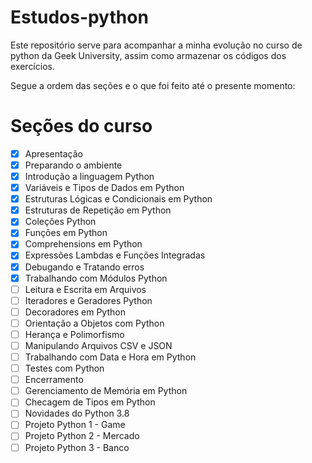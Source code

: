 # Estudos-python

Este repositório serve para acompanhar a minha evolução no curso de python da Geek University, assim como armazenar os códigos dos exercícios.

Segue a ordem das seções e o que foi feito até o presente momento:

# Seções do curso

- [X] Apresentação
- [X] Preparando o ambiente
- [X] Introdução a linguagem Python
- [X] Variáveis e Tipos de Dados em Python
- [X] Estruturas Lógicas e Condicionais em Python
- [X] Estruturas de Repetição em Python
- [X] Coleções Python
- [X] Funções em Python
- [X] Comprehensions em Python
- [X] Expressões Lambdas e Funções Integradas
- [X] Debugando e Tratando erros
- [X] Trabalhando com Módulos Python
- [ ] Leitura e Escrita em Arquivos
- [ ] Iteradores e Geradores Python
- [ ] Decoradores em Python
- [ ] Orientação a Objetos com Python
- [ ] Herança e Polimorfismo
- [ ] Manipulando Arquivos CSV e JSON
- [ ] Trabalhando com Data e Hora em Python
- [ ] Testes com Python
- [ ] Encerramento
- [ ] Gerenciamento de Memória em Python
- [ ] Checagem de Tipos em Python
- [ ] Novidades do Python 3.8
- [ ] Projeto Python 1 - Game
- [ ] Projeto Python 2 - Mercado
- [ ] Projeto Python 3 - Banco
